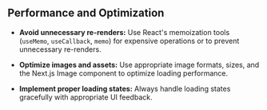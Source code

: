 ## Performance and Optimization

- **Avoid unnecessary re-renders:** Use React's memoization tools (`useMemo`, `useCallback`, `memo`) for expensive operations or to prevent unnecessary re-renders.

- **Optimize images and assets:** Use appropriate image formats, sizes, and the Next.js Image component to optimize loading performance.

- **Implement proper loading states:** Always handle loading states gracefully with appropriate UI feedback.